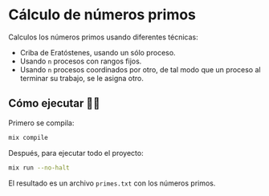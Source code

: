 # Cálculo de números primos

Calculos los números primos usando diferentes técnicas:
- Criba de Eratóstenes, usando un sólo proceso.
- Usando `n` procesos con rangos fijos.
- Usando `n` procesos coordinados por otro, de tal modo que un proceso al terminar su trabajo, se le asigna otro.

## Cómo ejecutar 🚀🚀

Primero se compila:
```bash
mix compile
```
Después, para ejecutar todo el proyecto:
```bash
mix run --no-halt
```

El resultado es un archivo `primes.txt` con los números primos.